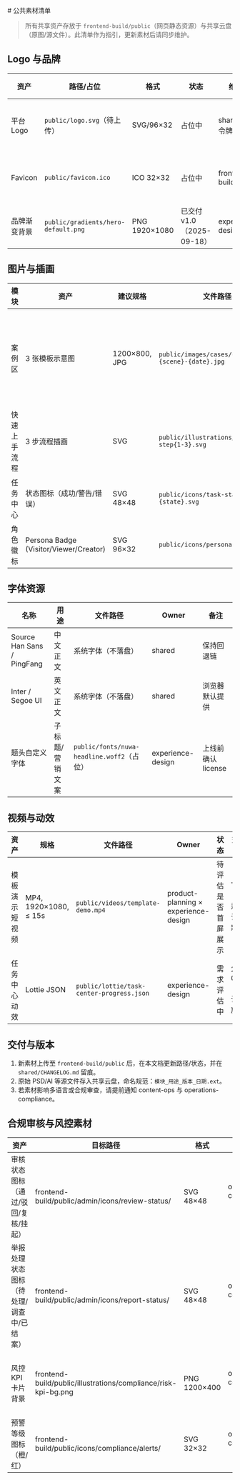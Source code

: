 ﻿﻿# 公共素材清单

> 所有共享资产存放于 `frontend-build/public`（网页静态资源）与共享云盘（原图/源文件）。此清单作为指引，更新素材后请同步维护。

## Logo 与品牌
| 资产 | 路径/占位 | 格式 | 状态 | 维护人 | 交付时间 |
| --- | --- | --- | --- | --- | --- |
| 平台 Logo | `public/logo.svg`（待上传） | SVG/96×32 | 占位中 | shared 设计令牌轮值 | 2025-09-19（设计侧确认版本） |
| Favicon | `public/favicon.ico` | ICO 32×32 | 占位中 | frontend-build | 2025-09-20（随前端初始化） |
| 品牌渐变背景 | `public/gradients/hero-default.png` | PNG 1920×1080 | 已交付 v1.0（2025-09-18） | experience-design | 2025-09-18 |

## 图片与插画
| 模块 | 资产 | 建议规格 | 文件路径 | Owner | 交付时间 | 状态 |
| --- | --- | --- | --- | --- | --- | --- |
| 案例区 | 3 张模板示意图 | 1200×800, JPG | `public/images/cases/case-{scene}-{date}.jpg` | content-ops | 2025-09-17 | 已交付（占位图，待替换正式素材） |
| 快速上手流程 | 3 步流程插画 | SVG | `public/illustrations/quickstart-step{1-3}.svg` | experience-design | 2025-09-18 | 已交付 v1.0 |
| 任务中心 | 状态图标（成功/警告/错误） | SVG 48×48 | `public/icons/task-status-{state}.svg` | operations-compliance × experience-design | 2025-09-18 | 已交付 v1.0 |
| 角色徽标 | Persona Badge (Visitor/Viewer/Creator) | SVG 96×32 | `public/icons/persona-{role}.svg` | experience-design | 2025-09-18 | 已交付 v1.0 |

## 字体资源
| 名称 | 用途 | 文件路径 | Owner | 备注 |
| --- | --- | --- | --- | --- |
| Source Han Sans / PingFang | 中文正文 | 系统字体（不落盘） | shared | 保持回退链 |
| Inter / Segoe UI | 英文正文 | 系统字体（不落盘） | shared | 浏览器默认提供 |
| 题头自定义字体 | 子标题/营销文案 | `public/fonts/nuwa-headline.woff2`（占位） | experience-design | 上线前确认 license |

## 视频与动效
| 资产 | 规格 | 文件路径 | Owner | 状态 | 交付时间 |
| --- | --- | --- | --- | --- | --- |
| 模板演示短视频 | MP4, 1920×1080, ≤ 15s | `public/videos/template-demo.mp4` | product-planning × experience-design | 待评估是否首屏展示 | TBC（产品规划确认后更新） |
| 任务中心动效 | Lottie JSON | `public/lottie/task-center-progress.json` | experience-design | 需求评估中 | 2025-09-22（如确认实施） |

## 交付与版本
1. 新素材上传至 `frontend-build/public` 后，在本文档更新路径/状态，并在 `shared/CHANGELOG.md` 留痕。
2. 原始 PSD/AI 等源文件存入共享云盘，命名规范：`模块_用途_版本_日期.ext`。
3. 若素材影响多语言或合规审查，请提前通知 content-ops 与 operations-compliance。

## 合规审核与风控素材
| 资产 | 目标路径 | 格式 | Owner | 状态 |
| --- | --- | --- | --- | --- |
| 审核状态图标（通过/驳回/复核/挂起） | frontend-build/public/admin/icons/review-status/ | SVG 48×48 | operations-compliance（Alice） | 正式版已交付（2025-09-18 00:40） |
| 举报处理状态图标（待处理/调查中/已结案） | frontend-build/public/admin/icons/report-status/ | SVG 48×48 | operations-compliance（Alice） | 正式版已交付（2025-09-18 00:40） |
| 风控 KPI 卡片背景 | frontend-build/public/illustrations/compliance/risk-kpi-bg.png | PNG 1200×400 | operations-compliance（Bob） | 已交付（2025-09-17 03:33，占位图待替换） |
| 预警等级图标（橙/红） | frontend-build/public/icons/compliance/alerts/ | SVG 32×32 | operations-compliance（Bob） | 已交付（2025-09-17 03:33） |






